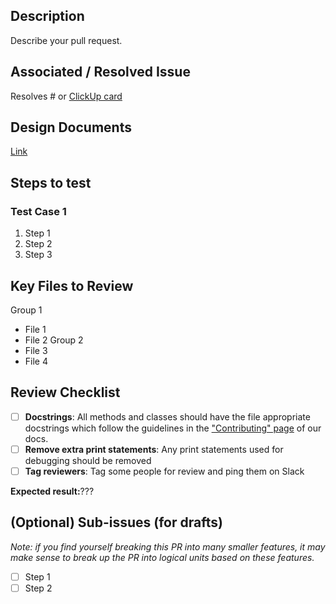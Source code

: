 ## Description
Describe your pull request.

## Associated / Resolved Issue
Resolves # or [ClickUp card](link-to-clickup-card)

## Design Documents
[Link](link-to-design-doc)

## Steps to test
### Test Case 1
1. Step 1
2. Step 2
3. Step 3

## Key Files to Review
Group 1
 * File 1
 * File 2
Group 2
 * File 3
 * File 4

## Review Checklist

- [ ] **Docstrings**: All methods and classes should have the file appropriate docstrings which follow the guidelines in the ["Contributing" page](https://rj-rc-software.readthedocs.io/en/latest/contributing.html) of our docs.
- [ ] **Remove extra print statements**: Any print statements used for debugging should be removed
- [ ] **Tag reviewers**: Tag some people for review and ping them on Slack

**Expected result:**???

## (Optional) Sub-issues (for drafts)
_Note: if you find yourself breaking this PR into many smaller features, it may make sense to break up the PR into logical units based on these features._
- [ ] Step 1
- [ ] Step 2
